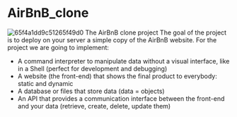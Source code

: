 # AirBnB_clone
![65f4a1dd9c51265f49d0](https://github.com/X4MU-L/AirBnB_clone/assets/100707379/97f868fb-36d8-4c6a-b80c-56805a06c444)
The AirBnB clone project  The goal of the project is to deploy on your server a simple copy of the AirBnB website.
For the project we are going to implement:
  - A command interpreter to manipulate data without a visual interface, like in a Shell (perfect for development and debugging)
  - A website (the front-end) that shows the final product to everybody: static and dynamic
  - A database or files that store data (data = objects)
  - An API that provides a communication interface between the front-end and your data (retrieve, create, delete, update them)


